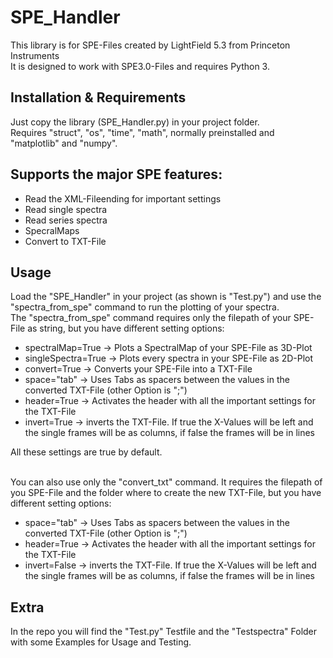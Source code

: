 # SPE_Handler
This library is for SPE-Files created by LightField 5.3 from Princeton Instruments<br>
It is designed to work with SPE3.0-Files and requires Python 3.

## Installation & Requirements
Just copy the library (SPE_Handler.py) in your project folder.<br>
Requires "struct", "os", "time", "math", normally preinstalled and "matplotlib" and "numpy".

## Supports the major SPE features:
- Read the XML-Fileending for important settings
- Read single spectra
- Read series spectra
- SpecralMaps
- Convert to TXT-File

## Usage
Load the "SPE_Handler" in your project (as shown is "Test.py") and use the "spectra_from_spe" command to run the plotting of your spectra.<br>
The "spectra_from_spe" command requires only the filepath of your SPE-File as string, but you have different setting options:<br>
- spectralMap=True -> Plots a SpectralMap of your SPE-File as 3D-Plot
- singleSpectra=True -> Plots every spectra in your SPE-File as 2D-Plot
- convert=True -> Converts your SPE-File into a TXT-File
- space="tab" -> Uses Tabs as spacers between the values in the converted TXT-File (other Option is ";")
- header=True -> Activates the header with all the important settings for the TXT-File
- invert=True -> inverts the TXT-File. If true the X-Values will be left and the single frames will be as columns, if false the frames will be in lines

All these settings are true by default.<br><br>

You can also use only the "convert_txt" command. It requires the filepath of you SPE-File and the folder where to create the new TXT-File, but you have different setting options:<br>
- space="tab" -> Uses Tabs as spacers between the values in the converted TXT-File (other Option is ";")
- header=True -> Activates the header with all the important settings for the TXT-File
- invert=False -> inverts the TXT-File. If true the X-Values will be left and the single frames will be as columns, if false the frames will be in lines

## Extra
In the repo you will find the "Test.py" Testfile and the "Testspectra" Folder with some Examples for Usage and Testing.

